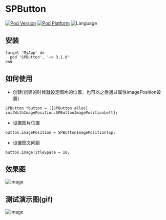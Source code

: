 # SPButton
[![Pod Version](http://img.shields.io/cocoapods/v/SPButton.svg?style=flat)](http://cocoadocs.org/docsets/SPButton/)
[![Pod Platform](http://img.shields.io/cocoapods/p/SPPageMenu.svg?style=flat)](http://cocoadocs.org/docsets/SPButton/)
![Language](https://img.shields.io/badge/language-Object--C-ff69b4.svg)

## 安装
```
target 'MyApp' do
  pod 'SPButton', '~> 3.1.0'
end
```

## 如何使用
* 创建(创建的时候就设定图片的位置，也可以之后通过属性imagePosition设置)
```
SPButton *button = [[SPButton alloc] initWithImagePosition:SPButtonImagePositionLeft];
```

* 设置图片位置
```
button.imagePosition = SPButtonImagePositionTop;
```

* 设置图文间距
```
button.imageTitleSpace = 10;
```

## 效果图
![image](https://github.com/SPStore/SPButton/blob/master/F728B222E090608891172DB207F7EF45.jpg)
## 测试演示图(gif)
![image](https://github.com/SPStore/SPButton/blob/master/演示图.gif)
